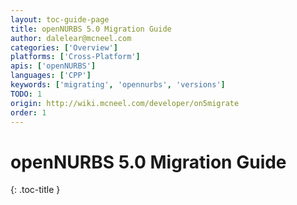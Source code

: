 ```yaml
---
layout: toc-guide-page
title: openNURBS 5.0 Migration Guide
author: dalelear@mcneel.com
categories: ['Overview']
platforms: ['Cross-Platform']
apis: ['openNURBS']
languages: ['CPP']
keywords: ['migrating', 'opennurbs', 'versions']
TODO: 1
origin: http://wiki.mcneel.com/developer/on5migrate
order: 1
---
```


# openNURBS 5.0 Migration Guide
{: .toc-title }
